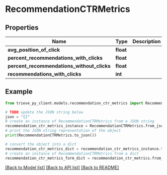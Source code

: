 # RecommendationCTRMetrics


## Properties

Name | Type | Description | Notes
------------ | ------------- | ------------- | -------------
**avg_position_of_click** | **float** |  | 
**percent_recommendations_with_clicks** | **float** |  | 
**percent_recommendations_without_clicks** | **float** |  | 
**recommendations_with_clicks** | **int** |  | 

## Example

```python
from trieve_py_client.models.recommendation_ctr_metrics import RecommendationCTRMetrics

# TODO update the JSON string below
json = "{}"
# create an instance of RecommendationCTRMetrics from a JSON string
recommendation_ctr_metrics_instance = RecommendationCTRMetrics.from_json(json)
# print the JSON string representation of the object
print(RecommendationCTRMetrics.to_json())

# convert the object into a dict
recommendation_ctr_metrics_dict = recommendation_ctr_metrics_instance.to_dict()
# create an instance of RecommendationCTRMetrics from a dict
recommendation_ctr_metrics_form_dict = recommendation_ctr_metrics.from_dict(recommendation_ctr_metrics_dict)
```
[[Back to Model list]](../README.md#documentation-for-models) [[Back to API list]](../README.md#documentation-for-api-endpoints) [[Back to README]](../README.md)


